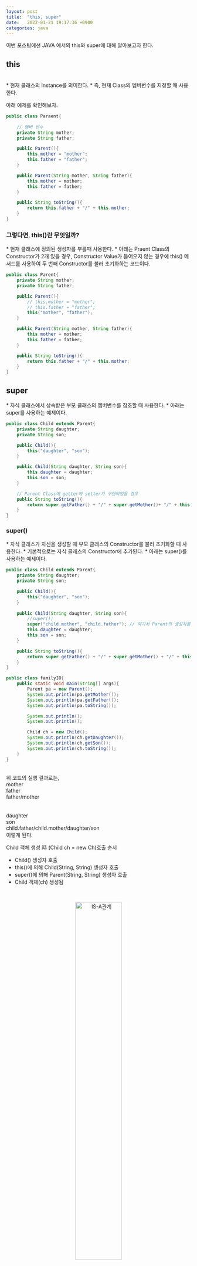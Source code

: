 ```yaml
---
layout: post
title:  "this, super"
date:   2022-01-21 19:17:36 +0900
categories: java
---
```

이번 포스팅에선 JAVA 에서의 this와 super에 대해 알아보고자 한다.

<h2>this</h2>
<br>
* 현재 클래스의 Instance를 의미한다.
* 즉, 현재 Class의 멤버변수를 지정할 때 사용한다.

아래 예제를 확인해보자.
```java
public class Paraent{
    
    // 멤버 변수
    private String mother;
    private String father;

    public Parent(){
        this.mother = "mother";
        this.father = "father";
    }

    public Parent(String mother, String father){
        this.mother = mother;
        this.father = father;
    }

    public String toString(){
        return this.father + "/" + this.mother;
    }
}
```

<h3>그렇다면, this()란 무엇일까?</h3>
* 현재 클래스에 정의된 생성자를 부를때 사용한다.
* 아래는 Praent Class의 Constructor가 2개 있을 경우, Constructor Value가 들어오지 않는 경우에 this() 메서드를 사용하여 두 번째 Constructor를 불러 초기화하는 코드이다.

```java
public class Parent{
    private String mother;
    private String father;

    public Parent(){
        // this.mother = "mother";
        // this.father = "father";
        this("mother", "father");
    }

    public Parent(String mother, String father){
        this.mother = mother;
        this.father = father;
    }

    public String toString(){
        return this.father + "/" + this.mother;
    }
}
```


<h2>super</h2>
* 자식 클래스에서 상속받은 부모 클래스의 멤버변수를 참조할 때 사용한다.
* 아래는 super를 사용하는 예제이다.

```java
public class Child extends Parent{
    private String daughter;
    private String son;

    public Child(){
        this("daughter", "son");
    }

    public Child(String daughter, String son){
        this.daughter = daughter;
        this.son = son;
    }

    // Parent Class에 getter와 setter가 구현되있을 경우
    public String toString(){
        return super.getFather() + "/" + super.getMother()+ "/" + this.daughter + "/" + this.son;
    }
}
```


<h3>super()</h3>
* 자식 클래스가 자신을 생성할 때 부모 클래스의 Constructor를 불러 초기화할 때 사용한다.
* 기본적으로는 자식 클래스의 Constructor에 추가된다.
* 아래는 super()를 사용하는 예제이다.

```java
public class Child extends Parent{
    private String daughter;
    private String son;

    public Child(){
        this("daughter", "son");
    }
    
    public Child(String daughter, String son){
        //super();
        super("child.mother", "child.father"); // 여기서 Parent의 생성자를 호출한다.
        this.daughter = daughter;
        this.son = son;
    }

    public String toString(){
        return super.getFather() + "/" + super.getMother() + "/" + this.daughter+ "/" + this.son;
    }
}

public class familyIO{
    public static void main(String[] args){
        Parent pa = new Parent();
        System.out.println(pa.getMother());
        System.out.println(pa.getFather());
        System.out.println(pa.toString());

        System.out.println();
        System.out.println();

        Child ch = new Child();
        System.out.println(ch.getDaughter());
        System.out.println(ch.getSon());
        System.out.println(ch.toString());
    }
}
```
<br>
위 코드의 실행 결과로는,<br>
mother<br>
father<br>
father/mother<br>
<br>
<br>
daughter<br>
son<br>
child.father/child.mother/daughter/son
<br>
이렇게 된다.

<b4>Child 객체 생성 時 (Child ch = new Ch)호출 순서</b4>
* Child() 생성자 호출
* this()에 의해 Child(String, String) 생성자 호출
* super()에 의해 Parent(String, String) 생성자 호출
* Child 객체(ch) 생성됨


<br>
<p align="center">
    <img src="https://img1.daumcdn.net/thumb/R1280x0/?scode=mtistory2&fname=https%3A%2F%2Fblog.kakaocdn.net%2Fdn%2Fxy28c%2FbtqFa77tFXV%2FBEOrJ7TikSk3fAfpnEhUJK%2Fimg.png" width="50%" height="50%" title="IS-A관계"/>
</p>

<h2>HAS - A</h2>
* ~ 를 가진다.
* HAS-A 관계에서는 상속을 사용하지 않는다.
* HAS-A 관계(Has a relationship, association)는 일반적인 포함 개념의 관계이다.
* HAS-A 관계는 다른 클래스의 기능(변수 혹은 메서드)을 받아들여 사용한다.


<br>
<h2>상속의 잘못된 생각</h2>
* __상속을 코드 재사용의 개념으로 이해하면 안된다.__
* 코드를 재사용할 수 있다고 마구잡이로 잘못 사용하는 경우가 있는데, 상속을 사용하면 클래스 間 결합도가 높아져 상위 클래스를 수정해야할 때 하위클래스에 미치는 영향이 매우 크다. 
* 결국, 상속은 IS-A 관계에서 사용해야 한다고 볼 수 있다.


<br>
<h2>나의 생각 및 정리</h2>
* 결국 HAS-A 관계는 멤버변수화라고 생각한다. (Computer Class에 CPU와 RAM, MainBoard Class가 존재하듯)
* 상속은 형제는 따지지 않으며 위아래만 따진다.

HAS-A 관계의 예를 들어보자.
```java
public Class Cpu{
    String productCompany = intel;
    String series = coreI;
    int generation = 12;
}

public Class Ram{
    String productCompany = samsung;
    String classification = ddr4;
    int capacity = 8;
    boolean isDesktop = true;
    int bandwidth = 2666;
}

public Class Computer {
    CPU cpu;
    RAM ram;
}

```
위 코드에서, Computer와 Cpu(또는 Ram) Class 사이의 관계가 상속을 받아야 된다고 생각하는가? 아니다. IS-A 관계를 생각해보자. 
* 컴퓨터는 CPU 이다. (X)
* CPU는 컴퓨터 이다. (X)


둘 다 뭔가 이상하다. 그렇다면 ~ 를 가진다를 대입해보자.
* 컴퓨터는 CPU를 가진다. (O)
* CPU는 컴퓨터를 가진다. (X)


<br>
결국, HAS-A 관계는 하나의 객체가 다른 객체를 "(부분으로서) 갖거나" 하는 경우에 사용하는 것을 알 수 있다.
<br>
만약, IS-A 관계가 확실한지에 대해 의문을 가진다면, HAS-A 관계를 한번 생각해보자. 


<br>
[설명 출처][설명]<br>
[설명 출처2][설명2]<br>

[설명]: https://zangzangs.tistory.com/44
[설명2]: https://minusi.tistory.com/entry/%EA%B0%9D%EC%B2%B4-%EC%A7%80%ED%96%A5%EC%A0%81-%EA%B4%80%EC%A0%90%EC%97%90%EC%84%9C%EC%9D%98-has-a%EC%99%80-is-a-%EC%B0%A8%EC%9D%B4%EC%A0%90